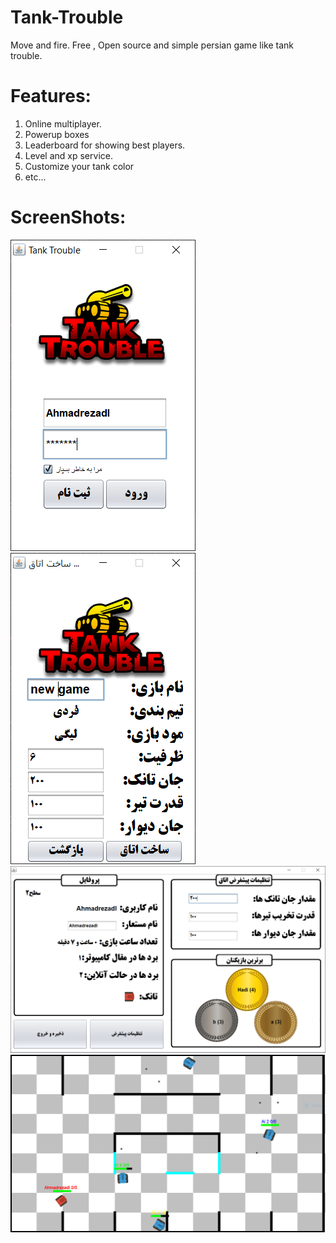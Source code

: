 # Tank-Trouble
Move and fire.
Free , Open source and simple persian game like tank trouble.
# Features:
1. Online multiplayer.
2. Powerup boxes
3. Leaderboard for showing best players.
4. Level and xp service.
5. Customize your tank color
6. etc...
# ScreenShots:
![img1](https://raw.githubusercontent.com/Ahmadrezadl/Tank-Trouble/main/screenshots/1.PNG)
![img3](https://raw.githubusercontent.com/Ahmadrezadl/Tank-Trouble/main/screenshots/3.PNG)
![img2](https://raw.githubusercontent.com/Ahmadrezadl/Tank-Trouble/main/screenshots/2.PNG)
![img4](https://raw.githubusercontent.com/Ahmadrezadl/Tank-Trouble/main/screenshots/4.PNG)

